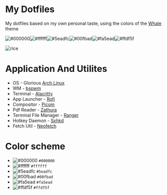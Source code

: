 # My Dotfiles
My dotfiles based on my own personal taste, using the colors of the [Whale](https://github.com/anufrievroman/whale) theme

![#000000](https://placehold.co/15x15/000000/000000.png)![#ffffff](https://placehold.co/15x15/ffffff/ffffff.png)![#5eadfc](https://placehold.co/15x15/5eadfc/5eadfc.png)![#00fbad](https://placehold.co/15x15/00fbad/00fbad.png)![#fa5ead](https://placehold.co/15x15/fa5ead/fa5ead.png)![#ffdf5f](https://placehold.co/15x15/ffdf5f/ffdf5f.png) 

![rice](https://user-images.githubusercontent.com/114809573/212997461-cecf420f-acc0-422b-8f37-e13090ebc1e3.jpg)


# Application And Utilites
- OS - Glorious [Arch Linux](https://wiki.archlinux.org)
- WM - [bspwm](https://github.com/baskerville/bspwm)
- Terminal - [Alacritty](https://github.com/alacritty/alacritty)
- App Launcher - [Rofi](https://github.com/davatorium/rofi)
- Compositor - [Picom](https://github.com/yshui/picom)
- Pdf Reader - [Zathura](https://github.com/pwmt/zathura)
- Terminal File Manager - [Ranger](https://github.com/ranger/ranger)
- Hotkey Daemon - [Sxhkd](https://github.com/baskerville/sxhkd)
- Fetch Util - [Neofetch](https://github.com/dylanaraps/neofetch)

# Color scheme
- ![#000000](https://placehold.co/15x15/000000/000000.png) `#000000`
- ![#ffffff](https://placehold.co/15x15/ffffff/ffffff.png) `#ffffff`
- ![#5eadfc](https://placehold.co/15x15/5eadfc/5eadfc.png) `#5eadfc`
- ![#00fbad](https://placehold.co/15x15/00fbad/00fbad.png) `#00fbad`
- ![#fa5ead](https://placehold.co/15x15/fa5ead/fa5ead.png) `#fa5ead`
- ![#ffdf5f](https://placehold.co/15x15/ffdf5f/ffdf5f.png) `#ffdf5f`
